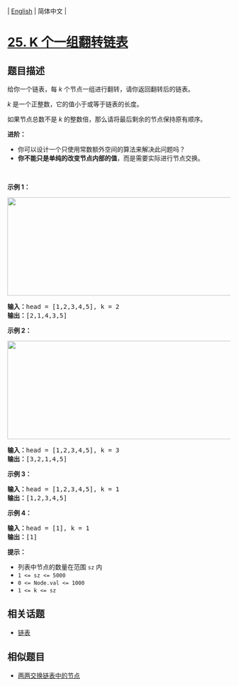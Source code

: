 
| [English](README_EN.md) | 简体中文 |

# [25. K 个一组翻转链表](https://leetcode-cn.com/problems/reverse-nodes-in-k-group/)

## 题目描述

<p>给你一个链表，每 <em>k </em>个节点一组进行翻转，请你返回翻转后的链表。</p>

<p><em>k </em>是一个正整数，它的值小于或等于链表的长度。</p>

<p>如果节点总数不是 <em>k </em>的整数倍，那么请将最后剩余的节点保持原有顺序。</p>

<p><strong>进阶：</strong></p>

<ul>
	<li>你可以设计一个只使用常数额外空间的算法来解决此问题吗？</li>
	<li><strong>你不能只是单纯的改变节点内部的值</strong>，而是需要实际进行节点交换。</li>
</ul>

<p> </p>

<p><strong>示例 1：</strong></p>
<img alt="" src="https://assets.leetcode.com/uploads/2020/10/03/reverse_ex1.jpg" style="width: 542px; height: 222px;" />
<pre>
<strong>输入：</strong>head = [1,2,3,4,5], k = 2
<strong>输出：</strong>[2,1,4,3,5]
</pre>

<p><strong>示例 2：</strong></p>
<img alt="" src="https://assets.leetcode.com/uploads/2020/10/03/reverse_ex2.jpg" style="width: 542px; height: 222px;" />
<pre>
<strong>输入：</strong>head = [1,2,3,4,5], k = 3
<strong>输出：</strong>[3,2,1,4,5]
</pre>

<p><strong>示例 3：</strong></p>

<pre>
<strong>输入：</strong>head = [1,2,3,4,5], k = 1
<strong>输出：</strong>[1,2,3,4,5]
</pre>

<p><strong>示例 4：</strong></p>

<pre>
<strong>输入：</strong>head = [1], k = 1
<strong>输出：</strong>[1]
</pre>

<ul>
</ul>

<p><strong>提示：</strong></p>

<ul>
	<li>列表中节点的数量在范围 <code>sz</code> 内</li>
	<li><code>1 <= sz <= 5000</code></li>
	<li><code>0 <= Node.val <= 1000</code></li>
	<li><code>1 <= k <= sz</code></li>
</ul>


## 相关话题

- [链表](https://leetcode-cn.com/tag/linked-list)

## 相似题目

- [两两交换链表中的节点](../swap-nodes-in-pairs/README.md)
